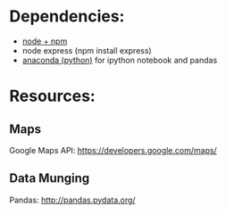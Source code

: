 # Dependencies:
- [node + npm](https://nodejs.org/en/)
- node express (npm install express)
- [anaconda (python)](https://www.continuum.io/downloads) for ipython notebook and pandas 

# Resources: 

## Maps 
Google Maps API: https://developers.google.com/maps/

## Data Munging

Pandas: http://pandas.pydata.org/
